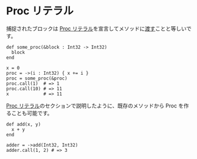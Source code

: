 # Proc リテラル

捕捉されたブロックは [Proc リテラル](literals/proc.md)を宣言してメソッドに[渡す](block_forwarding.md)ことと等しいです。

```crystal
def some_proc(&block : Int32 -> Int32)
  block
end

x = 0
proc = ->(i : Int32) { x += i }
proc = some_proc(&proc)
proc.call(1)  # => 1
proc.call(10) # => 11
x             # => 11
```

[Proc リテラル](literals/proc.md)のセクションで説明したように、既存のメソッドから Proc を作ることも可能です。

```crystal
def add(x, y)
  x + y
end

adder = ->add(Int32, Int32)
adder.call(1, 2) # => 3
```
